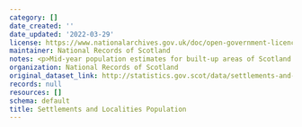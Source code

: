 ```yaml
---
category: []
date_created: ''
date_updated: '2022-03-29'
license: https://www.nationalarchives.gov.uk/doc/open-government-licence/version/3/
maintainer: National Records of Scotland
notes: <p>Mid-year population estimates for built-up areas of Scotland. </p>
organization: National Records of Scotland
original_dataset_link: http://statistics.gov.scot/data/settlements-and-localities-population
records: null
resources: []
schema: default
title: Settlements and Localities Population
---
```

